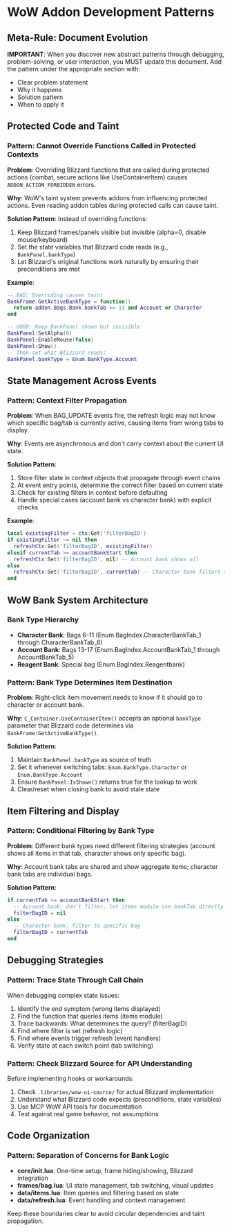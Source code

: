 # WoW Addon Development Patterns

## Meta-Rule: Document Evolution
**IMPORTANT**: When you discover new abstract patterns through debugging, problem-solving, or user interaction, you MUST update this document. Add the pattern under the appropriate section with:
- Clear problem statement
- Why it happens
- Solution pattern
- When to apply it

## Protected Code and Taint

### Pattern: Cannot Override Functions Called in Protected Contexts
**Problem**: Overriding Blizzard functions that are called during protected actions (combat, secure actions like UseContainerItem) causes `ADDON_ACTION_FORBIDDEN` errors.

**Why**: WoW's taint system prevents addons from influencing protected actions. Even reading addon tables during protected calls can cause taint.

**Solution Pattern**: Instead of overriding functions:
1. Keep Blizzard frames/panels visible but invisible (alpha=0, disable mouse/keyboard)
2. Set the state variables that Blizzard code reads (e.g., `BankPanel.bankType`)
3. Let Blizzard's original functions work naturally by ensuring their preconditions are met

**Example**:
```lua
-- BAD: Overriding causes taint
BankFrame.GetActiveBankType = function()
  return addon.Bags.Bank.bankTab >= 13 and Account or Character
end

-- GOOD: Keep BankPanel shown but invisible
BankPanel:SetAlpha(0)
BankPanel:EnableMouse(false)
BankPanel:Show()
-- Then set what Blizzard reads:
BankPanel.bankType = Enum.BankType.Account
```

## State Management Across Events

### Pattern: Context Filter Propagation
**Problem**: When BAG_UPDATE events fire, the refresh logic may not know which specific bag/tab is currently active, causing items from wrong tabs to display.

**Why**: Events are asynchronous and don't carry context about the current UI state.

**Solution Pattern**:
1. Store filter state in context objects that propagate through event chains
2. At event entry points, determine the correct filter based on current state
3. Check for existing filters in context before defaulting
4. Handle special cases (account bank vs character bank) with explicit checks

**Example**:
```lua
local existingFilter = ctx:Get('filterBagID')
if existingFilter ~= nil then
  refreshCtx:Set('filterBagID', existingFilter)
elseif currentTab >= accountBankStart then
  refreshCtx:Set('filterBagID', nil) -- Account bank shows all
else
  refreshCtx:Set('filterBagID', currentTab) -- Character bank filters to tab
end
```

## WoW Bank System Architecture

### Bank Type Hierarchy
- **Character Bank**: Bags 6-11 (Enum.BagIndex.CharacterBankTab_1 through CharacterBankTab_6)
- **Account Bank**: Bags 13-17 (Enum.BagIndex.AccountBankTab_1 through AccountBankTab_5)
- **Reagent Bank**: Special bag (Enum.BagIndex.Reagentbank)

### Pattern: Bank Type Determines Item Destination
**Problem**: Right-click item movement needs to know if it should go to character or account bank.

**Why**: `C_Container.UseContainerItem()` accepts an optional `bankType` parameter that Blizzard code determines via `BankFrame:GetActiveBankType()`.

**Solution Pattern**:
1. Maintain `BankPanel.bankType` as source of truth
2. Set it whenever switching tabs: `Enum.BankType.Character` or `Enum.BankType.Account`
3. Ensure `BankPanel:IsShown()` returns true for the lookup to work
4. Clear/reset when closing bank to avoid stale state

## Item Filtering and Display

### Pattern: Conditional Filtering by Bank Type
**Problem**: Different bank types need different filtering strategies (account shows all items in that tab, character shows only specific bag).

**Why**: Account bank tabs are shared and show aggregate items; character bank tabs are individual bags.

**Solution Pattern**:
```lua
if currentTab >= accountBankStart then
  -- Account bank: don't filter, let items module use bankTab directly
  filterBagID = nil
else
  -- Character bank: filter to specific bag
  filterBagID = currentTab
end
```

## Debugging Strategies

### Pattern: Trace State Through Call Chain
When debugging complex state issues:
1. Identify the end symptom (wrong items displayed)
2. Find the function that queries items (items module)
3. Trace backwards: What determines the query? (filterBagID)
4. Find where filter is set (refresh logic)
5. Find where events trigger refresh (event handlers)
6. Verify state at each switch point (tab switching)

### Pattern: Check Blizzard Source for API Understanding
Before implementing hooks or workarounds:
1. Check `.libraries/wow-ui-source/` for actual Blizzard implementation
2. Understand what Blizzard code expects (preconditions, state variables)
3. Use MCP WoW API tools for documentation
4. Test against real game behavior, not assumptions

## Code Organization

### Pattern: Separation of Concerns for Bank Logic
- **core/init.lua**: One-time setup, frame hiding/showing, Blizzard integration
- **frames/bag.lua**: UI state management, tab switching, visual updates
- **data/items.lua**: Item queries and filtering based on state
- **data/refresh.lua**: Event handling and context management

Keep these boundaries clear to avoid circular dependencies and taint propagation.
